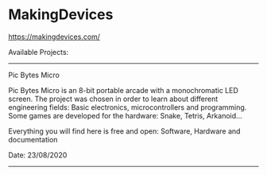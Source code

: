 # MakingDevices
https://makingdevices.com/

Available Projects:

*********************************************************************************************
Pic Bytes Micro

Pic Bytes Micro is an 8-bit portable arcade with a monochromatic LED screen. The project was chosen in order to learn about different engineering fields: Basic electronics, microcontrollers and programming. Some games are developed for the hardware: Snake, Tetris, Arkanoid...

Everything you will find here is free and open: Software, Hardware and documentation

Date: 23/08/2020
*********************************************************************************************
